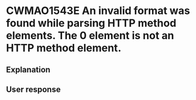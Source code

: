 # CWMAO1543E An invalid format was found while parsing HTTP method elements. The 0 element is not an HTTP method element.

## Explanation

## User response